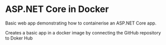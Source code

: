 # ASP.NET Core in Docker

Basic web app demonstrating how to containerise an ASP.NET Core app.

Creates a basic app in a docker image by connecting the GitHub repository to Doker Hub
